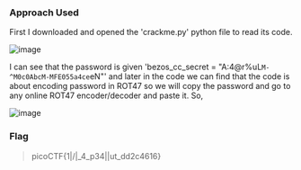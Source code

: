 ### Approach Used
First I downloaded and opened the 'crackme.py' python file to read its code.

![image](https://github.com/aghogwarts/JTP23-WriteUps/assets/148384618/ff6b8052-8a41-4cde-a839-47e1106e02a4)

I can see that the password is given 'bezos_cc_secret = "A:4@r%uL`M-^M0c0AbcM-MFE055a4ce`eN"' and later in the code we can find that the code is about encoding password in ROT47 so we will copy the password and go to any online ROT47 encoder/decoder and paste it. So,

![image](https://github.com/aghogwarts/JTP23-WriteUps/assets/148384618/5e5dd687-0fdd-40e0-8291-2a60a82ab65a)

### Flag
> picoCTF{1|\/|_4_p34|\|ut_dd2c4616}
